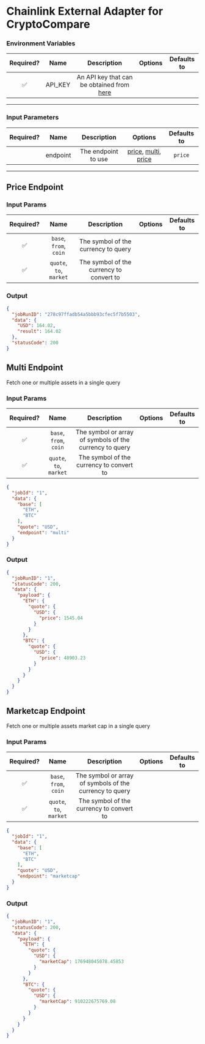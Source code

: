 # Chainlink External Adapter for CryptoCompare

### Environment Variables

| Required? |  Name   |                                      Description                                       | Options | Defaults to |
| :-------: | :-----: | :------------------------------------------------------------------------------------: | :-----: | :---------: |
|    ✅     | API_KEY | An API key that can be obtained from [here](https://min-api.cryptocompare.com/pricing) |         |             |

---

### Input Parameters

| Required? |   Name   |     Description     |         Options          | Defaults to |
| :-------: | :------: | :-----------------: | :----------------------: | :---------: |
|           | endpoint | The endpoint to use | [price](#Price-Endpoint), [multi](#Multi-Endpoint), [price](#Marketcap-Endpoint) |   `price`   |

---

## Price Endpoint

### Input Params

| Required? |          Name           |               Description                | Options | Defaults to |
| :-------: | :---------------------: | :--------------------------------------: | :-----: | :---------: |
|    ✅     | `base`, `from`, `coin`  |   The symbol of the currency to query    |         |             |
|    ✅     | `quote`, `to`, `market` | The symbol of the currency to convert to |         |             |

### Output

```json
{
  "jobRunID": "278c97ffadb54a5bbb93cfec5f7b5503",
  "data": {
    "USD": 164.02,
    "result": 164.02
  },
  "statusCode": 200
}
```

## Multi Endpoint

Fetch one or multiple assets in a single query
### Input Params

| Required? |          Name           |               Description                | Options | Defaults to |
| :-------: | :---------------------: | :--------------------------------------: | :-----: | :---------: |
|    ✅     | `base`, `from`, `coin`  |   The symbol or array of symbols of the currency to query    |         |             |
|    ✅     | `quote`, `to`, `market` | The symbol of the currency to convert to |         |             |

```json
{
  "jobId": "1",
  "data": {
    "base": [
      "ETH",
      "BTC"
    ],
    "quote": "USD",
    "endpoint": "multi"
  }
}
```
### Output

```json
{
  "jobRunID": "1",
  "statusCode": 200,
  "data": {
    "payload": {
      "ETH": {
        "quote": {
          "USD": {
            "price": 1545.04
          }
        }
      },
      "BTC": {
        "quote": {
          "USD": {
            "price": 48903.23
          }
        }
      }
    }
  }
}
```

## Marketcap Endpoint

Fetch one or multiple assets market cap in a single query
### Input Params

| Required? |          Name           |               Description                | Options | Defaults to |
| :-------: | :---------------------: | :--------------------------------------: | :-----: | :---------: |
|    ✅     | `base`, `from`, `coin`  |   The symbol or array of symbols of the currency to query    |         |             |
|    ✅     | `quote`, `to`, `market` | The symbol of the currency to convert to |         |             |

```json
{
  "jobId": "1",
  "data": {
    "base": [
      "ETH",
      "BTC"
    ],
    "quote": "USD",
    "endpoint": "marketcap"
  }
}
```
### Output

```json
{
  "jobRunID": "1",
  "statusCode": 200,
  "data": {
    "payload": {
      "ETH": {
        "quote": {
          "USD": {
            "marketCap": 176948045078.45853
          }
        }
      },
      "BTC": {
        "quote": {
          "USD": {
            "marketCap": 910222675769.08
          }
        }
      }
    }
  }
}
```
